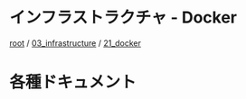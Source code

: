 # インフラストラクチャ - Docker

[root](./../../../README.md) 
/ [03_infrastructure](./../README.md) 
/ [21_docker](./README.md)

# 各種ドキュメント
